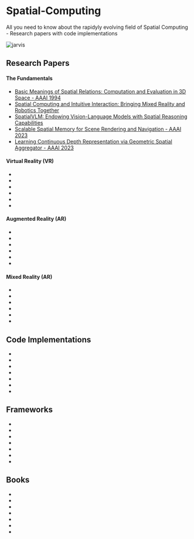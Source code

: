 # Spatial-Computing
All you need to know about the rapidyly evolving field of Spatial Computing - Research papers with code implementations

![jarvis](https://github.com/Jaykef/Spatial-Computing/assets/11355002/e276e9fc-d3f9-42ad-922f-8e2a87e9ffb2)

## Research Papers
#### The Fundamentals
<ul>
  <li><a href="https://cdn.aaai.org/AAAI/1994/AAAI94-214.pdf">Basic Meanings of Spatial Relations: Computation and Evaluation in 3D Space - AAAI 1994</a></li>
  <li><a href="https://github.com/Jaykef/Spatial-Computing/blob/main/Research-Papers/Spatial-Computing-and%20Intuitive-Interaction.pdf">Spatial Computing and Intuitive Interaction: Bringing Mixed Reality and Robotics Together</a></li>
  
  <li><a href="https://github.com/Jaykef/Spatial-Computing/blob/main/Research-Papers/Spatial-Computing-and%20Intuitive-Interaction.pd">SpatialVLM: Endowing Vision-Language Models with Spatial Reasoning Capabilities</a></li>
  
  <li><a href="https://ojs.aaai.org/index.php/AAAI/article/view/25110">Scalable Spatial Memory for Scene Rendering and Navigation - AAAI 2023</a></li>
  
  <li><a href="https://ojs.aaai.org/index.php/AAAI/article/view/25369/25141">Learning Continuous Depth Representation via Geometric Spatial Aggregator - AAAI 2023</a></li>

</ul>

#### Virtual Reality (VR)
<ul>
  <li><a href=""></a></li>
  <li><a href=""></a></li>
  <li><a href=""></a></li>
  <li><a href=""></a></li>
  <li><a href=""></a></li>
  <li><a href=""></a></li>
</ul>

#### Augmented Reality (AR)
<ul>
  <li><a href=""></a></li>
  <li><a href=""></a></li>
  <li><a href=""></a></li>
  <li><a href=""></a></li>
  <li><a href=""></a></li>
  <li><a href=""></a></li>
</ul>

#### Mixed Reality (AR)
<ul>
  <li><a href=""></a></li>
  <li><a href=""></a></li>
  <li><a href=""></a></li>
  <li><a href=""></a></li>
  <li><a href=""></a></li>
  <li><a href=""></a></li>
</ul>

## Code Implementations

<ul>
  <li><a href=""></a></li>
  <li><a href=""></a></li>
  <li><a href=""></a></li>
  <li><a href=""></a></li>
  <li><a href=""></a></li>
  <li><a href=""></a></li>
  <li><a href=""></a></li>
</ul>

## Frameworks

<ul>
  <li><a href=""></a></li>
  <li><a href=""></a></li>
  <li><a href=""></a></li>
  <li><a href=""></a></li>
  <li><a href=""></a></li>
  <li><a href=""></a></li>
  <li><a href=""></a></li>
</ul>

## Books

<ul>
  <li><a href=""></a></li>
  <li><a href=""></a></li>
  <li><a href=""></a></li>
  <li><a href=""></a></li>
  <li><a href=""></a></li>
  <li><a href=""></a></li>
  <li><a href=""></a></li>
</ul>


